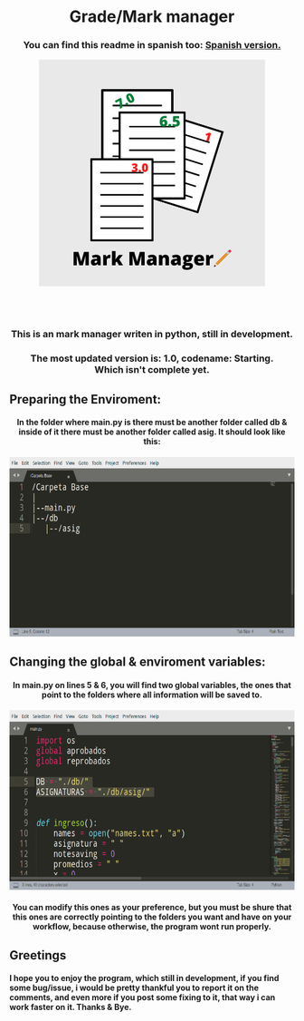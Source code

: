 <h1 align="center">
	Grade/Mark manager
</h1>

<h3 align="center">
	You can find this readme in spanish too:
	<a href="https://github.com/Technopy311/Gestor-de-Notas/blob/main/README_es.md">
	Spanish version.
	</a>	
</h3>
<p align="center">
	<img height:300px; width:300px;" src="https://github.com/Technopy311/Gestor-de-Notas/blob/main/Mark_Manager.png">
</p>
<br>
<br>
<h3 align="center">
	This is an mark manager writen in python, still in development.
</h3
<br>		
<h3 align="center">
	The most updated version is: 1.0, codename: Starting. 
	<br>Which isn't complete yet.
</h3>
		  
<h2>
	Preparing the Enviroment:
</h2>

<h4 align="center">
In the folder where <b>main.py</b> is
there must be another folder called <b>db</b> & inside of it
there must be another folder called <b>asig</b>.
It should look like this:
</h4>

<p align="center">
	<img height=317px width=637px src="https://github.com/Technopy311/Gestor-de-Notas/blob/main/estructura_carpetas.png" alt="Estructura de carpetas.">
</p>

<h2>
	Changing the global & enviroment variables:
</h2>

<h4 align="center">
	In main.py on lines 5 & 6, you will find two global variables, the ones that point to the folders where all information will be saved to.
</h4>

<p align="center">
	<img height=317px width=637px src="https://github.com/Technopy311/Gestor-de-Notas/blob/main/variables_globales.png" alt="Variables globales.">
</p>

<h4 align="center">
	You can modify this ones as your preference, but you must <b>be shure that this ones are correctly pointing to the folders you want</b> and have on your workflow, because <b>otherwise, the program wont run properly.</b>
</h4>

<h2>
	Greetings
</h2>

<h4>
	I hope you to enjoy the program, which <b>still in development</b>,
	if you find some bug/issue, i would be pretty thankful you
	to report it on the comments, and even more if you post some
	fixing to it, that way i can work faster on it.
	Thanks & Bye.
</h4>
